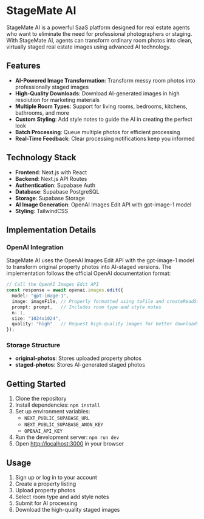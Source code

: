 # StageMate AI

StageMate AI is a powerful SaaS platform designed for real estate agents who want to eliminate the need for professional photographers or staging. With StageMate AI, agents can transform ordinary room photos into clean, virtually staged real estate images using advanced AI technology.

## Features

- **AI-Powered Image Transformation**: Transform messy room photos into professionally staged images
- **High-Quality Downloads**: Download AI-generated images in high resolution for marketing materials
- **Multiple Room Types**: Support for living rooms, bedrooms, kitchens, bathrooms, and more
- **Custom Styling**: Add style notes to guide the AI in creating the perfect look
- **Batch Processing**: Queue multiple photos for efficient processing
- **Real-Time Feedback**: Clear processing notifications keep you informed

## Technology Stack

- **Frontend**: Next.js with React
- **Backend**: Next.js API Routes
- **Authentication**: Supabase Auth
- **Database**: Supabase PostgreSQL
- **Storage**: Supabase Storage
- **AI Image Generation**: OpenAI Images Edit API with gpt-image-1 model
- **Styling**: TailwindCSS

## Implementation Details

### OpenAI Integration

StageMate AI uses the OpenAI Images Edit API with the gpt-image-1 model to transform original property photos into AI-staged versions. The implementation follows the official OpenAI documentation format:

```typescript
// Call the OpenAI Images Edit API
const response = await openai.images.edit({
  model: "gpt-image-1",
  image: imageFile, // Properly formatted using toFile and createReadStream
  prompt: prompt,   // Includes room type and style notes
  n: 1,
  size: "1024x1024",
  quality: "high"   // Request high-quality images for better downloads
});
```

### Storage Structure

- **original-photos**: Stores uploaded property photos
- **staged-photos**: Stores AI-generated staged photos

## Getting Started

1. Clone the repository
2. Install dependencies: `npm install`
3. Set up environment variables:
   - `NEXT_PUBLIC_SUPABASE_URL`
   - `NEXT_PUBLIC_SUPABASE_ANON_KEY`
   - `OPENAI_API_KEY`
4. Run the development server: `npm run dev`
5. Open [http://localhost:3000](http://localhost:3000) in your browser

## Usage

1. Sign up or log in to your account
2. Create a property listing
3. Upload property photos
4. Select room type and add style notes
5. Submit for AI processing
6. Download the high-quality staged images

